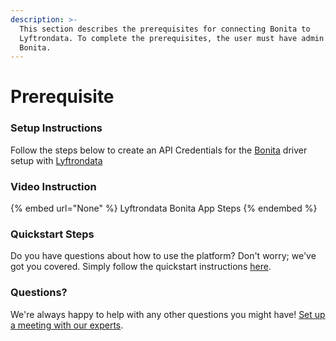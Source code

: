 ```yaml
---
description: >-
  This section describes the prerequisites for connecting Bonita to
  Lyftrondata. To complete the prerequisites, the user must have admin access to
  Bonita.
---
```


# Prerequisite

<mark style="color:blue;"></mark>

### Setup Instructions

Follow the steps below to create an API Credentials for the [Bonita](None) driver setup with [Lyftrondata](https://www.lyftrondata.com)

### Video Instruction

{% embed url="None" %}
Lyftrondata Bonita App Steps
{% endembed %}

### Quickstart Steps

Do you have questions about how to use the platform? Don't worry; we've got you covered. Simply follow the quickstart instructions [here](README.md).

### Questions? <a href="#questions" id="questions"></a>

We're always happy to help with any other questions you might have! [Set up a meeting with our experts](https://www.lyftrondata.com/book-a-meeting/).


